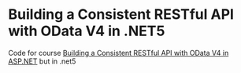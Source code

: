 # Building a Consistent RESTful API with OData V4 in .NET5

Code for course [Building a Consistent RESTful API with OData V4 in ASP.NET](https://app.pluralsight.com/library/courses/asp-dot-net-odata-v4-restful-api/table-of-contents)  but in .net5
